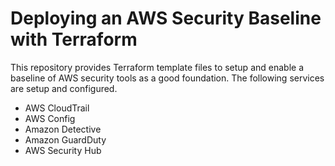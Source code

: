 # Deploying an AWS Security Baseline with Terraform
This repository provides Terraform template files to setup and enable a baseline of AWS security tools as a good foundation. The following services are setup and configured.

- AWS CloudTrail
- AWS Config
- Amazon Detective
- Amazon GuardDuty
- AWS Security Hub
